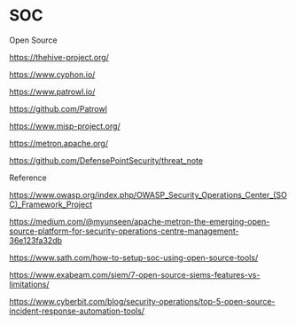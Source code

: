 # SOC


Open Source

https://thehive-project.org/

https://www.cyphon.io/

https://www.patrowl.io/

https://github.com/Patrowl

https://www.misp-project.org/

https://metron.apache.org/

https://github.com/DefensePointSecurity/threat_note




Reference

https://www.owasp.org/index.php/OWASP_Security_Operations_Center_(SOC)_Framework_Project

https://medium.com/@myunseen/apache-metron-the-emerging-open-source-platform-for-security-operations-centre-management-36e123fa32db


https://www.sath.com/how-to-setup-soc-using-open-source-tools/

https://www.exabeam.com/siem/7-open-source-siems-features-vs-limitations/

https://www.cyberbit.com/blog/security-operations/top-5-open-source-incident-response-automation-tools/

